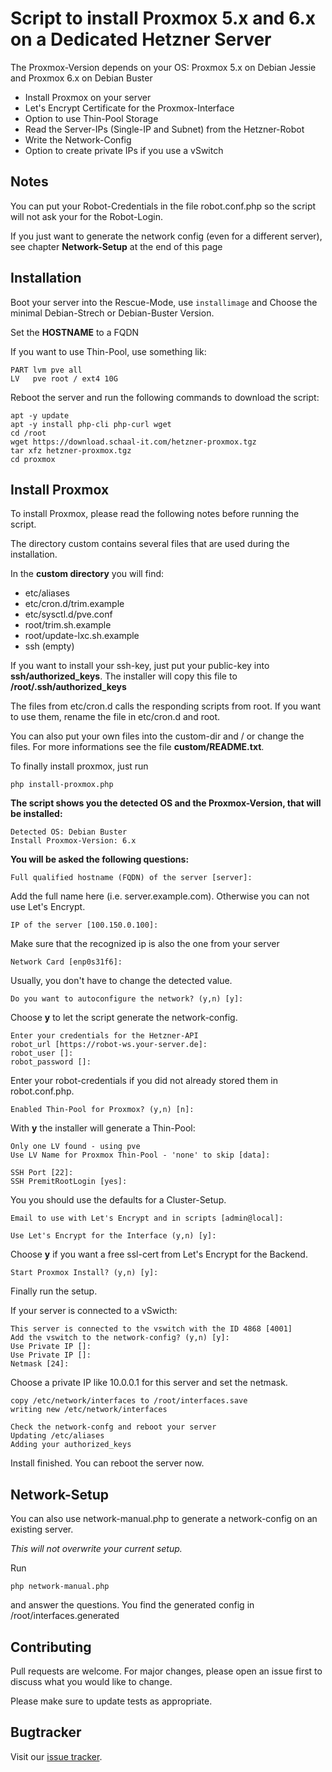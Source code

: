 # Script to install Proxmox 5.x and 6.x on a Dedicated Hetzner Server

The Proxmox-Version depends on your OS:
Proxmox 5.x on Debian Jessie and Proxmox 6.x on Debian Buster

- Install Proxmox on your server 
- Let's Encrypt Certificate for the Proxmox-Interface
- Option to use Thin-Pool Storage
- Read the Server-IPs (Single-IP and Subnet) from the Hetzner-Robot
- Write the Network-Config 
- Option to create private IPs if you use a vSwitch

## Notes
You can put your Robot-Credentials in the file robot.conf.php so the script will not ask your for the Robot-Login.

If you just want to generate the network config (even for a different server), see chapter **Network-Setup** at the end of this page

## Installation
Boot your server into the Rescue-Mode, use `installimage` and Choose the minimal Debian-Strech or Debian-Buster Version.

Set the **HOSTNAME** to a FQDN

If you want to use Thin-Pool, use something lik:
```
PART lvm pve all
LV   pve root / ext4 10G
```

Reboot the server and run the following commands to download the script:
```
apt -y update
apt -y install php-cli php-curl wget
cd /root
wget https://download.schaal-it.com/hetzner-proxmox.tgz
tar xfz hetzner-proxmox.tgz
cd proxmox
```

## Install Proxmox

To install Proxmox, please read the following notes before running the script.

The directory custom contains several files that are used during the installation. 

In the **custom directory** you will find:
*  etc/aliases
*  etc/cron.d/trim.example
*  etc/sysctl.d/pve.conf
*  root/trim.sh.example
*  root/update-lxc.sh.example
*  ssh (empty)

If you want to install your ssh-key, just put your public-key into **ssh/authorized_keys**. The installer will copy this file to **/root/.ssh/authorized_keys**

The files from etc/cron.d calls the responding scripts from root. If you want to use them, rename the file in etc/cron.d and root. 

You can also put your own files into the custom-dir and / or change the files. For more informations see the file **custom/README.txt**.

To finally install proxmox, just run

```
php install-proxmox.php
```

**The script shows you the detected OS and the Proxmox-Version, that will be installed:**
```
Detected OS: Debian Buster
Install Proxmox-Version: 6.x
```

**You will be asked the following questions:**

```
Full qualified hostname (FQDN) of the server [server]:
```
Add the full name here (i.e. server.example.com). Otherwise you can not use Let's Encrypt.

```
IP of the server [100.150.0.100]:
```
Make sure that the recognized ip is also the one from your server

```
Network Card [enp0s31f6]:
```
Usually, you don't have to change the detected value.

```
Do you want to autoconfigure the network? (y,n) [y]:
```
Choose **y** to let the script generate the network-config.

```
Enter your credentials for the Hetzner-API
robot_url [https://robot-ws.your-server.de]:
robot_user []: 
robot_password []:
```

Enter your robot-credentials if you did not already stored them in robot.conf.php.

```
Enabled Thin-Pool for Proxmox? (y,n) [n]:
```

With **y** the installer will generate a Thin-Pool:

```
Only one LV found - using pve
Use LV Name for Proxmox Thin-Pool - 'none' to skip [data]:
```

```
SSH Port [22]:
SSH PremitRootLogin [yes]:
```

You you should use the defaults for a Cluster-Setup.

```
Email to use with Let's Encrypt and in scripts [admin@local]:
```

```
Use Let's Encrypt for the Interface (y,n) [y]:
```

Choose **y** if you want a free ssl-cert from Let's Encrypt for the Backend.


```
Start Proxmox Install? (y,n) [y]:
```

Finally run the setup.


If your server is connected to a vSwicth:
```
This server is connected to the vswitch with the ID 4868 [4001]
Add the vswitch to the network-config? (y,n) [y]:
Use Private IP []:
Use Private IP []: 
Netmask [24]:
```
Choose a private IP like 10.0.0.1 for this server and set the netmask.

```
copy /etc/network/interfaces to /root/interfaces.save
writing new /etc/network/interfaces

Check the network-confg and reboot your server
Updating /etc/aliases
Adding your authorized_keys
```

Install finished. You can reboot the server now.

## Network-Setup
You can also use network-manual.php to generate a network-config on an existing server. 

*This will not overwrite your current setup.*

Run

```
php network-manual.php
```

and answer the questions. You find the generated config in /root/interfaces.generated


## Contributing
Pull requests are welcome. For major changes, please open an issue first to discuss what you would like to change.

Please make sure to update tests as appropriate.

## Bugtracker
Visit our [issue tracker](https://git.schaal-it.com/florian/proxmox/issues).
